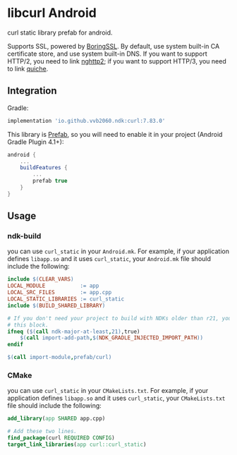 # libcurl Android

curl static library prefab for android.

Supports SSL, powered by [BoringSSL](https://github.com/vvb2060/BoringSSL_Android).
By default, use system built-in CA certificate store, and use system built-in DNS.
If you want to support HTTP/2, you need to link [nghttp2](https://curl.se/docs/http2.html);
if you want to support HTTP/3, you need to link [quiche](https://curl.se/docs/http3.html).

## Integration

Gradle:

```gradle
implementation 'io.github.vvb2060.ndk:curl:7.83.0'
```

This library is [Prefab](https://google.github.io/prefab/), so you will need to enable it in your project (Android Gradle Plugin 4.1+):

```gradle
android {
    ...
    buildFeatures {
        ...
        prefab true
    }
}
```

## Usage

### ndk-build

you can use `curl_static` in your `Android.mk`. 
For example, if your application defines `libapp.so` and it uses `curl_static`, your `Android.mk` file should include the following:

```makefile
include $(CLEAR_VARS)
LOCAL_MODULE           := app
LOCAL_SRC_FILES        := app.cpp
LOCAL_STATIC_LIBRARIES := curl_static
include $(BUILD_SHARED_LIBRARY)

# If you don't need your project to build with NDKs older than r21, you can omit
# this block.
ifneq ($(call ndk-major-at-least,21),true)
    $(call import-add-path,$(NDK_GRADLE_INJECTED_IMPORT_PATH))
endif

$(call import-module,prefab/curl)
```

### CMake

you can use `curl_static` in your `CMakeLists.txt`. 
For example, if your application defines `libapp.so` and it uses `curl_static`, your `CMakeLists.txt` file should include the following:

```cmake
add_library(app SHARED app.cpp)

# Add these two lines.
find_package(curl REQUIRED CONFIG)
target_link_libraries(app curl::curl_static)
```
